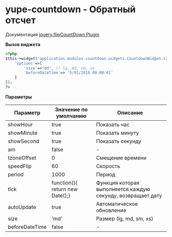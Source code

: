 # yupe-countdown - Обратный отсчет

Документация [jquery.flipCountDown Plugin](http://xdsoft.net/jqplugins/flipcountdown/)

**Вызов виджета**

```php
<?php
$this->widget('application.modules.countdown.widgets.CountdownWidget.CountdownWidget',[
    'options'=>[
        'size'=>"md", // lg, md, sm, xs
        'beforeDateTime'=> '5/01/2016 00:00:01'
    ]
]);
?>
```

**Параметры**

Параметр      | Значение по умолчанию          | Описание
--------------|--------------------------------|--------------------------
showHour      |true                            | Показать час
showMinute    |true                            | Показать минуту
showSecond    |true                            | Показать секунду
am            |false                           | -
tzoneOffset   |0                               | Смещение времени
speedFlip     |60                              | Скорость
period        |1000                            | Период
tick          |function(){ return new Date();} | Функция которая выполняется каждую секунду, возвращает дату
autoUpdate    |true                            | Автоматическое обновление
size          |'md'                            | Размер (lg, md, sm, xs)
beforeDateTime|false                           | -